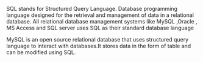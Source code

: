 
 SQL stands for Structured Query Language. Database programming language designed for the retrieval and management of data in a relational database.
 All relational database management systems like MySQL ,Oracle , MS Access and SQL server uses SQL as their standard database language

MySQL is an open source relational database that uses structured query language to interact with databases.It stores data in the form of table and can be modified using SQL.
